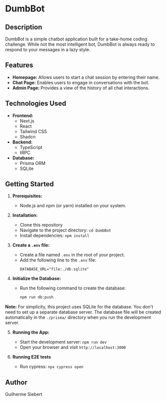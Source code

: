 # DumbBot

## Description

DumbBot is a simple chatbot application built for a take-home coding challenge. While not the most intelligent bot, DumbBot is always ready to respond to your messages in a lazy style.

## Features

- **Homepage:** Allows users to start a chat session by entering their name.
- **Chat Page:** Enables users to engage in conversations with the bot.
- **Admin Page:** Provides a view of the history of all chat interactions.

## Technologies Used

- **Frontend:**
  - Next.js
  - React
  - Tailwind CSS
  - Shadcn
- **Backend:**
  - TypeScript
  - tRPC
- **Database:**
  - Prisma ORM
  - SQLite

## Getting Started

1. **Prerequisites:**
   - Node.js and npm (or yarn) installed on your system.
2. **Installation:**
   - Clone this repository
   - Navigate to the project directory: `cd DumbBot`
   - Install dependencies: `npm install`
3. **Create a `.env` file:**

   - Create a file named `.env` in the root of your project.
   - Add the following line to the `.env` file:
     ```
     DATABASE_URL="file:./db.sqlite"
     ```

4. **Initialize the Database:**

   - Run the following command to create the database:
     ```bash
     npm run db:push
     ```

**Note:** For simplicity, this project uses SQLite for the database. You don't need to set up a separate database server. The database file will be created automatically in the `./prisma/` directory when you run the development server.

5. **Running the App:**

   - Start the development server: `npm run dev`
   - Open your browser and visit `http://localhost:3000`

6. **Running E2E tests**
   - Run cypress: `npx cypress open`

## Author

Guilherme Siebert
